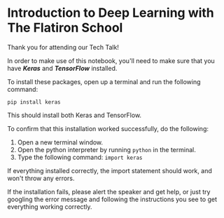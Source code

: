 # Introduction to Deep Learning with The Flatiron School

Thank you for attending our Tech Talk!

In order to make use of this notebook, you'll need to make sure that you have **_Keras_** and **_TensorFlow_** installed.  

To install these packages, open up a terminal and run the following command:

`pip install keras`

This should install both Keras and TensorFlow.

To confirm that this installation worked successfully, do the following:

1.  Open a new terminal window.
1. Open the python interpreter by running `python` in the terminal.
1.  Type the following command: `import keras`

If everything installed correctly, the import statement should work, and won't throw any errors.

If the installation fails, please alert the speaker and get help, or just try googling the error message and following the instructions you see
to get everything working correctly.  
